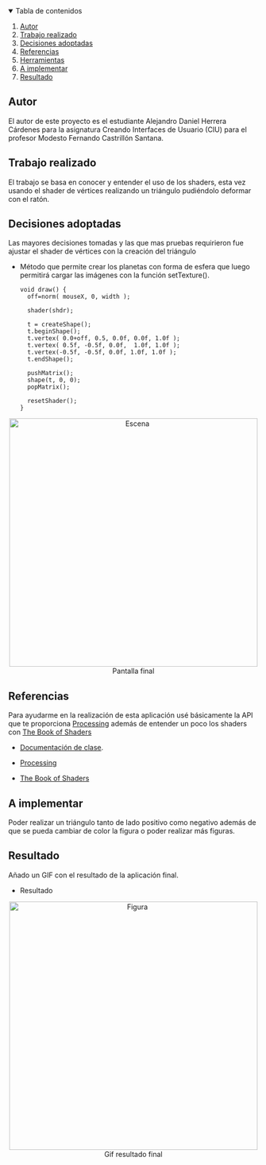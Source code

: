 <!-- TABLE OF CONTENTS -->
<details open="open">
  <summary>Tabla de contenidos</summary>
  <ol>
    <li>
      <a href="#Autor">Autor</a>
    </li>
    <li>
      <a href="#Trabajo realizado">Trabajo realizado</a>
    </li>
    <li><a href="#decisiones-adoptadas">Decisiones adoptadas</a></li>
    <li><a href="#referencias">Referencias</a></li>
    <li><a href="#referencias">Herramientas</a></li>
    <li><a href="#a-implementar">A implementar</a></li>
    <li><a href="#resultado">Resultado</a></li>
  </ol>
</details>




## Autor

El autor de este proyecto es el estudiante Alejandro Daniel Herrera Cárdenes para la asignatura Creando Interfaces de Usuario (CIU) para el profesor Modesto Fernando Castrillón Santana. 


## Trabajo realizado

El trabajo se basa en conocer y entender el uso de los shaders, esta vez usando el shader de vértices realizando un triángulo pudiéndolo deformar con el ratón.

## Decisiones adoptadas

Las mayores decisiones tomadas y las que mas pruebas requirieron fue ajustar el shader de vértices con la creación del triángulo


* Método que permite crear los planetas con forma de esfera que luego permitirá cargar las imágenes con la función setTexture().
  ```
  void draw() {
    off=norm( mouseX, 0, width );
 
    shader(shdr);
 
    t = createShape();
    t.beginShape();
    t.vertex( 0.0+off, 0.5, 0.0f, 0.0f, 1.0f );   
    t.vertex( 0.5f, -0.5f, 0.0f,  1.0f, 1.0f );   
    t.vertex(-0.5f, -0.5f, 0.0f, 1.0f, 1.0f );   
    t.endShape();
  
    pushMatrix();
    shape(t, 0, 0);
    popMatrix();
 
    resetShader();
  }
 <p align="center"><img src="images/triangulo_shader.png" alt="Escena" width="500" height="500"></br>Pantalla final</p>
 


## Referencias

Para ayudarme en la realización de esta aplicación usé básicamente la API que te proporciona [Processing](https://www.processing.org/) además de entender un poco los shaders con [The Book of Shaders](https://thebookofshaders.com/)

* [Documentación de clase](https://ncvt-aep.ulpgc.es/cv/ulpgctp21/pluginfile.php/412240/mod_resource/content/40/CIU_Pr_cticas.pdf).

* [Processing](https://www.processing.org/)

* [The Book of Shaders](https://thebookofshaders.com/)

## A implementar

Poder realizar un triángulo tanto de lado positivo como negativo además de que se pueda cambiar de color la figura o poder realizar más figuras.

## Resultado

Añado un GIF con el resultado de la aplicación final.

  * Resultado
  <p align="center"><img src="images/Dibujo_Shader.gif" alt="Figura" width="500" height="500"></br>Gif resultado final</p>

